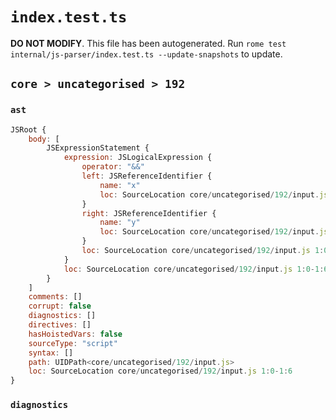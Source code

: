 # `index.test.ts`

**DO NOT MODIFY**. This file has been autogenerated. Run `rome test internal/js-parser/index.test.ts --update-snapshots` to update.

## `core > uncategorised > 192`

### `ast`

```javascript
JSRoot {
	body: [
		JSExpressionStatement {
			expression: JSLogicalExpression {
				operator: "&&"
				left: JSReferenceIdentifier {
					name: "x"
					loc: SourceLocation core/uncategorised/192/input.js 1:0-1:1 (x)
				}
				right: JSReferenceIdentifier {
					name: "y"
					loc: SourceLocation core/uncategorised/192/input.js 1:5-1:6 (y)
				}
				loc: SourceLocation core/uncategorised/192/input.js 1:0-1:6
			}
			loc: SourceLocation core/uncategorised/192/input.js 1:0-1:6
		}
	]
	comments: []
	corrupt: false
	diagnostics: []
	directives: []
	hasHoistedVars: false
	sourceType: "script"
	syntax: []
	path: UIDPath<core/uncategorised/192/input.js>
	loc: SourceLocation core/uncategorised/192/input.js 1:0-1:6
}
```

### `diagnostics`

```

```
